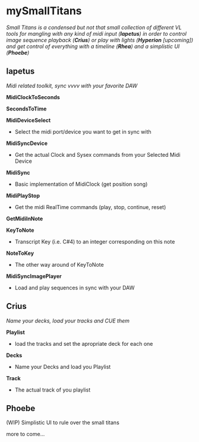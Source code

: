 # mySmallTitans

*Small Titans is a condensed but not that small collection of different VL tools for mangling with any kind of midi input (**Iapetus**) in order to control image sequence playback (**Crius**) or play with lights (**Hyperion** [upcoming]) and get control of everything with a timeline (**Rhea**) and a simplistic UI (**Phoebe**)* 

## Iapetus

*Midi related toolkit, sync vvvv with your favorite DAW*

**MidiClockToSeconds**

**SecondsToTime**

**MidiDeviceSelect**
- Select the midi port/device you want to get in sync with

**MidiSyncDevice**
- Get the actual Clock and Sysex commands from your Selected Midi Device

**MidiSync**
- Basic implementation of MidiClock (get position song)

**MidiPlayStop**
- Get the midi RealTime commands (play, stop, continue, reset)

**GetMidiInNote**

**KeyToNote**
- Transcript Key (i.e. C#4) to an integer corresponding on this note

**NoteToKey**
- The other way around of KeyToNote

**MidiSyncImagePlayer**
- Load and play sequences in sync with your DAW


## Crius

*Name your decks, load your tracks and CUE them*

**Playlist**
- load the tracks and set the apropriate deck for each one

**Decks**
- Name your Decks and load you Playlist

**Track**
- The actual track of you playlist 


## Phoebe

(WIP)
Simplistic UI to rule over the small titans


more to come...







